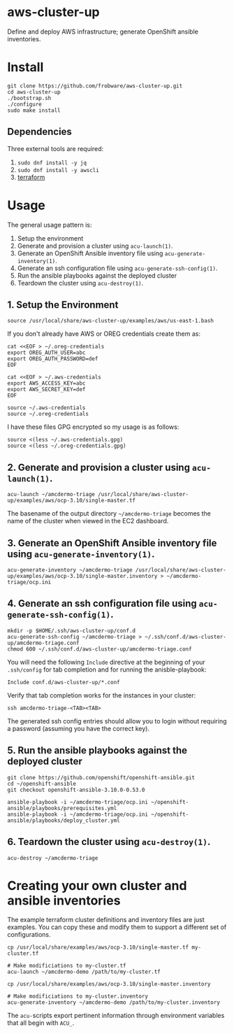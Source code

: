 # aws-cluster-up

Define and deploy AWS infrastructure; generate OpenShift ansible inventories.

# Install

	git clone https://github.com/frobware/aws-cluster-up.git
	cd aws-cluster-up
	./bootstrap.sh
	./configure
	sudo make install

## Dependencies

Three external tools are required:

1. `sudo dnf install -y jq`
2. `sudo dnf install -y awscli`
3. [terraform](https://www.terraform.io/intro/getting-started/install.html#installing-terraform)

# Usage

The general usage pattern is:

1. Setup the environment
2. Generate and provision a cluster using `acu-launch(1)`.
3. Generate an OpenShift Ansible inventory file using `acu-generate-inventory(1)`.
4. Generate an ssh configuration file using `acu-generate-ssh-config(1)`.
5. Run the ansible playbooks against the deployed cluster
6. Teardown the cluster using `acu-destroy(1)`.

## 1. Setup the Environment

	source /usr/local/share/aws-cluster-up/examples/aws/us-east-1.bash

If you don't already have AWS or OREG credentials create them as:

	cat <<EOF > ~/.oreg-credentials
	export OREG_AUTH_USER=abc
	export OREG_AUTH_PASSWORD=def
	EOF

	cat <<EOF > ~/.aws-credentials
	export AWS_ACCESS_KEY=abc
	export AWS_SECRET_KEY=def
	EOF

	source ~/.aws-credentials
	source ~/.oreg-credentials

I have these files GPG encrypted so my usage is as follows:

	source <(less ~/.aws-credentials.gpg)
	source <(less ~/.oreg-credentials.gpg)

## 2. Generate and provision a cluster using `acu-launch(1)`.

	acu-launch ~/amcdermo-triage /usr/local/share/aws-cluster-up/examples/aws/ocp-3.10/single-master.tf

The basename of the output directory `~/amcdermo-triage` becomes the
name of the cluster when viewed in the EC2 dashboard.

## 3. Generate an OpenShift Ansible inventory file using `acu-generate-inventory(1)`.

	acu-generate-inventory ~/amcdermo-triage /usr/local/share/aws-cluster-up/examples/aws/ocp-3.10/single-master.inventory > ~/amcdermo-triage/ocp.ini

## 4. Generate an ssh configuration file using `acu-generate-ssh-config(1)`.

	mkdir -p $HOME/.ssh/aws-cluster-up/conf.d
	acu-generate-ssh-config ~/amcdermo-triage > ~/.ssh/conf.d/aws-cluster-up/amcdermo-triage.conf
	chmod 600 ~/.ssh/conf.d/aws-cluster-up/amcdermo-triage.conf

You will need the following `Include` directive at the beginning of
your `.ssh/config` for tab completion and for running the
anisble-playbook:

	Include conf.d/aws-cluster-up/*.conf

Verify that tab completion works for the instances in your cluster:

	ssh amcdermo-triage-<TAB><TAB>

The generated ssh config entries should allow you to login without
requiring a password (assuming you have the correct key).

## 5. Run the ansible playbooks against the deployed cluster

	git clone https://github.com/openshift/openshift-ansible.git
	cd ~/openshift-ansible
	git checkout openshift-ansible-3.10.0-0.53.0

	ansible-playbook -i ~/amcdermo-triage/ocp.ini ~/openshift-ansible/playbooks/prerequisites.yml
	ansible-playbook -i ~/amcdermo-triage/ocp.ini ~/openshift-ansible/playbooks/deploy_cluster.yml

## 6. Teardown the cluster using `acu-destroy(1)`.

	acu-destroy ~/amcdermo-triage

# Creating your own cluster and ansible inventories

The example terraform cluster definitions and inventory files are just
examples. You can copy these and modify them to support a different
set of configurations.

	cp /usr/local/share/examples/aws/ocp-3.10/single-master.tf my-cluster.tf

	# Make modificiations to my-cluster.tf
	acu-launch ~/amcdermo-demo /path/to/my-cluster.tf

	cp /usr/local/share/examples/aws/ocp-3.10/single-master.inventory

	# Make modificiations to my-cluster.inventory
	acu-generate-inventory ~/amcdermo-demo /path/to/my-cluster.inventory

The `acu-`scripts export pertinent information through environment
variables that all begin with `ACU_`.
